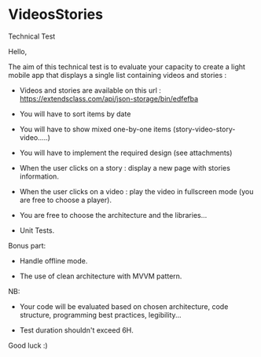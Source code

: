 # VideosStories
Technical Test

Hello,

The aim of this technical test is to evaluate your capacity to create a light mobile app that displays a single list containing videos and stories :

- Videos and stories are available on this url : https://extendsclass.com/api/json-storage/bin/edfefba
 
- You will have to sort items by date

- You will have to show mixed one-by-one items (story-video-story-video.....)

- You will have to implement the required design (see attachments)

- When the user clicks on a story : display a new page with stories information.

- When the user clicks on a video : play the video in fullscreen mode (you are free to choose a player).

- You are free to choose the architecture and the libraries...

- Unit Tests.
	
Bonus part:

- Handle offline mode.

- The use of clean architecture with MVVM pattern.

NB:

- Your code will be evaluated based on chosen architecture, code structure, programming best practices, legibility...

- Test duration shouldn't exceed 6H.

Good luck :)
